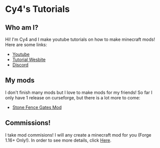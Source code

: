 # Cy4's Tutorials

## Who am I?
Hi! I'm Cy4 and I make youtube tutorials on how to make minecraft mods! Here are some links:
<ul>
  <li><a href="https://www.youtube.com/c/Cy4sTutorials">Youtube</a></li>
  <li><a href="https://mcmodding.club/tutorials/">Tutorial Wesbite</a></li>
  <li><a href="https://discord.gg/pGDqFU62Ez">Discord</a></li>
</ul>

## My mods
I don't finish many mods but I love to make mods for my friends! So far I only have 1 release on curseforge, but there is a lot more to come:
 - <a href="https://www.curseforge.com/minecraft/mc-mods/stone-fence-gates">Stone Fence Gates Mod</a>

## Commissions!
I take mod commisions! I will any create a minecraft mod for you (Forge 1.16+ Only!). In order to see more details, click <a href="https://cy4shot.github.io/commissions">Here</a>. 
